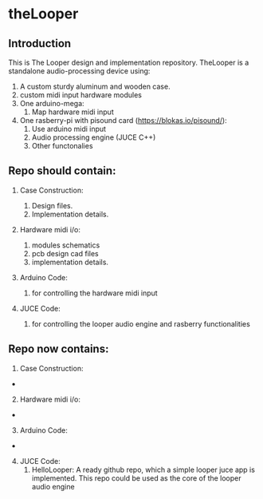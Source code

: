 # theLooper

## Introduction

This is The Looper design and implementation repository. TheLooper is a standalone audio-processing device using:

1. A custom sturdy aluminum and wooden case.
2. custom midi input hardware modules  
3. One arduino-mega:
	1. Map hardware midi input 
4. One rasberry-pi with pisound card (https://blokas.io/pisound/):
	1. Use arduino midi input
	2. Audio processing engine (JUCE C++)
	3. Other functonalies 



## Repo should contain:

1. Case Construction: 
	1. Design files.
	2. Implementation details.

2. Hardware midi i/o:  
	1. modules schematics 
	2. pcb design cad files  
	3. implementation details.

3. Arduino Code: 
	1. for controlling the hardware midi input

4. JUCE Code: 
	1. for controlling the looper audio engine and rasberry functionalities


## Repo now contains:

1. Case Construction:
-

2. Hardware midi i/o:  
-

3. Arduino Code: 
-

4. JUCE Code: 
	1. HelloLooper: A ready github repo, which a simple looper juce app is implemented. This repo could be used as the core of the looper audio engine 


